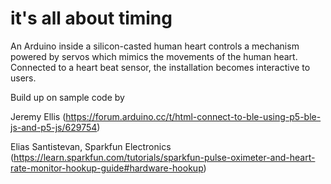 # it's all about timing

An Arduino inside a silicon-casted human heart controls a mechanism powered by servos which mimics the movements of the human heart.
Connected to a heart beat sensor, the installation becomes interactive to users.



Build up on sample code by

Jeremy Ellis 
(https://forum.arduino.cc/t/html-connect-to-ble-using-p5-ble-js-and-p5-js/629754)

Elias Santistevan, Sparkfun Electronics 
(https://learn.sparkfun.com/tutorials/sparkfun-pulse-oximeter-and-heart-rate-monitor-hookup-guide#hardware-hookup) 
